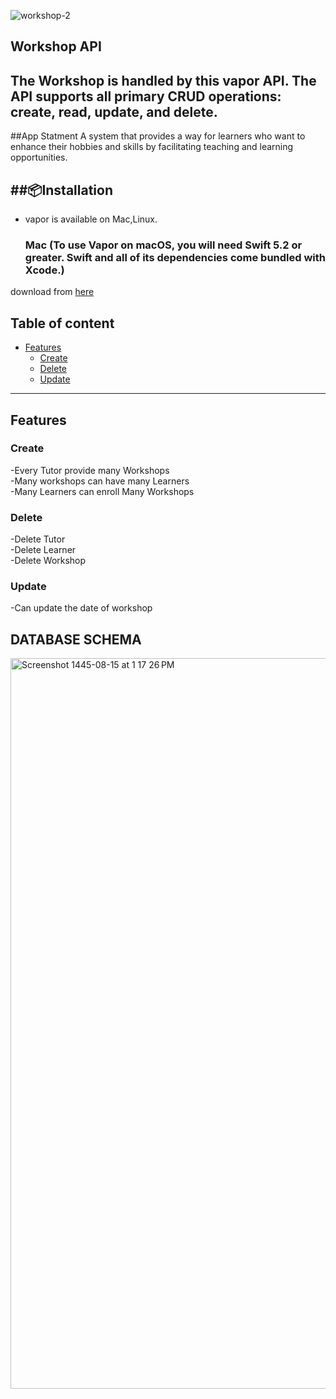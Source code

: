
![workshop-2](https://github.com/GhaliaAlmuaddi/TuitionManagementSystem/assets/110771258/564e1f28-4107-4159-9035-37f0a8a0ddac) 
## Workshop API 
The Workshop is handled by this vapor API. The API supports all primary CRUD operations: create, read, update, and delete.
------

##App Statment
A system that provides a way for learners who want to enhance their hobbies and skills by facilitating teaching and learning opportunities.

##📦Installation
------
- vapor is available on Mac,Linux.

  ### Mac (To use Vapor on macOS, you will need Swift 5.2 or greater. Swift and all of its dependencies come bundled with Xcode.)
download from [here](https://github.com/matiassingers/awesome-readme](https://docs.vapor.codes/install/macos/))




## Table of content

- [Features](#features)
  - [Create](#create)
  - [Delete](#delete)
  - [Update](#update)
 
---
## Features

### Create
-Every Tutor provide many Workshops\
-Many workshops can have many Learners\
-Many Learners can enroll Many Workshops

### Delete
-Delete Tutor\
-Delete Learner\
-Delete Workshop

### Update
-Can update the date of workshop


## DATABASE SCHEMA
<img width="1169" alt="Screenshot 1445-08-15 at 1 17 26 PM" src="https://github.com/GhaliaAlmuaddi/TuitionManagementSystem/assets/110771258/c5e4fd84-82cc-4332-aabf-14a775dc085b">


